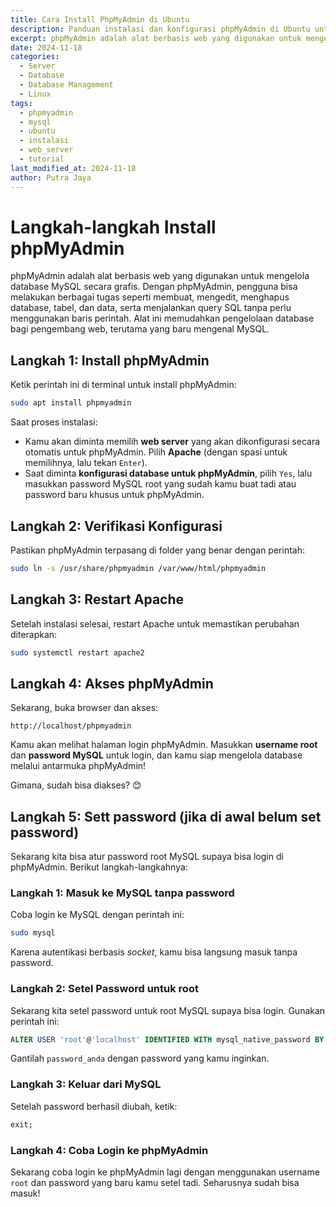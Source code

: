 ```yaml
---
title: Cara Install PhpMyAdmin di Ubuntu
description: Panduan instalasi dan konfigurasi phpMyAdmin di Ubuntu untuk memudahkan pengelolaan database MySQL.
excerpt: phpMyAdmin adalah alat berbasis web yang digunakan untuk mengelola database MySQL secara grafis. Dengan phpMyAdmin, pengguna bisa melakukan berbagai tugas seperti membuat, mengedit, menghapus database, tabel, dan data, serta menjalankan query SQL tanpa perlu menggunakan baris perintah.
date: 2024-11-18
categories:
  - Server
  - Database
  - Database Management
  - Linux
tags:
  - phpmyadmin
  - mysql
  - ubuntu
  - instalasi
  - web_server
  - tutorial
last_modified_at: 2024-11-18
author: Putra Jaya
---
```

# Langkah-langkah Install phpMyAdmin
phpMyAdmin adalah alat berbasis web yang digunakan untuk mengelola database MySQL secara grafis. Dengan phpMyAdmin, pengguna bisa melakukan berbagai tugas seperti membuat, mengedit, menghapus database, tabel, dan data, serta menjalankan query SQL tanpa perlu menggunakan baris perintah. Alat ini memudahkan pengelolaan database bagi pengembang web, terutama yang baru mengenal MySQL.
## Langkah 1: Install phpMyAdmin
Ketik perintah ini di terminal untuk install phpMyAdmin:
```bash
sudo apt install phpmyadmin
```

Saat proses instalasi:
- Kamu akan diminta memilih **web server** yang akan dikonfigurasi secara otomatis untuk phpMyAdmin. Pilih **Apache** (dengan spasi untuk memilihnya, lalu tekan `Enter`).
- Saat diminta **konfigurasi database untuk phpMyAdmin**, pilih `Yes`, lalu masukkan password MySQL root yang sudah kamu buat tadi atau password baru khusus untuk phpMyAdmin.

## Langkah 2: Verifikasi Konfigurasi
Pastikan phpMyAdmin terpasang di folder yang benar dengan perintah:
```bash
sudo ln -s /usr/share/phpmyadmin /var/www/html/phpmyadmin
```
## Langkah 3: Restart Apache
Setelah instalasi selesai, restart Apache untuk memastikan perubahan diterapkan:
```bash
sudo systemctl restart apache2
```
## Langkah 4: Akses phpMyAdmin
Sekarang, buka browser dan akses:
```
http://localhost/phpmyadmin
```

Kamu akan melihat halaman login phpMyAdmin. Masukkan **username root** dan **password MySQL** untuk login, dan kamu siap mengelola database melalui antarmuka phpMyAdmin!

Gimana, sudah bisa diakses? 😊
## Langkah 5: Sett password (jika di awal belum set password)
Sekarang kita bisa atur password root MySQL supaya bisa login di phpMyAdmin. Berikut langkah-langkahnya:

### Langkah 1: Masuk ke MySQL tanpa password
Coba login ke MySQL dengan perintah ini:
```bash
sudo mysql
```
Karena autentikasi berbasis *socket*, kamu bisa langsung masuk tanpa password.

### Langkah 2: Setel Password untuk root
Sekarang kita setel password untuk root MySQL supaya bisa login. Gunakan perintah ini:
```sql
ALTER USER 'root'@'localhost' IDENTIFIED WITH mysql_native_password BY 'password_anda';
```
Gantilah `password_anda` dengan password yang kamu inginkan.

### Langkah 3: Keluar dari MySQL
Setelah password berhasil diubah, ketik:
```sql
exit;
```

### Langkah 4: Coba Login ke phpMyAdmin
Sekarang coba login ke phpMyAdmin lagi dengan menggunakan username `root` dan password yang baru kamu setel tadi. Seharusnya sudah bisa masuk!